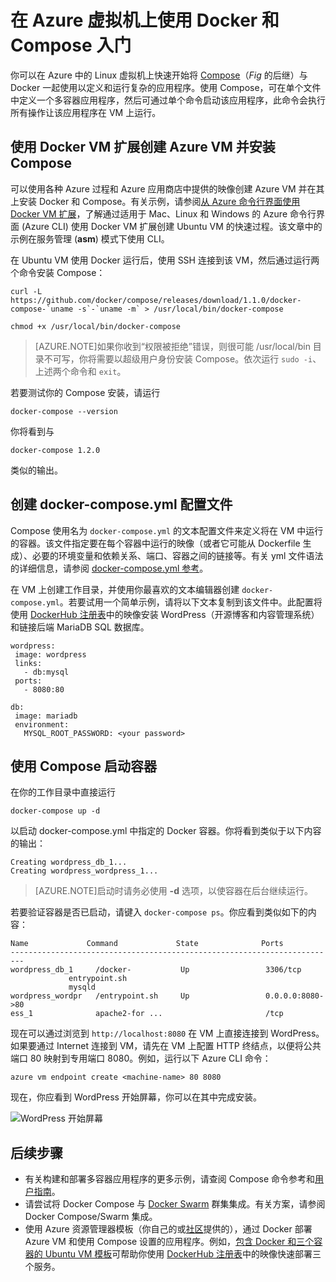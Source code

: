 <properties
    pageTitle="在 Azure 虚拟机上使用 Docker 和 Compose 入门"
    description="对在 Azure 上使用 Compose 和 Docker 的简要介绍"
    services="virtual-machines"
    documentationCenter=""
    authors="dlepow"
    manager="timlt editor="/>

<tags
    ms.service="virtual-machines"
    ms.date="05/07/2015"
    wacn.date="08/29/2015"/>

# 在 Azure 虚拟机上使用 Docker 和 Compose 入门


你可以在 Azure 中的 Linux 虚拟机上快速开始将 [Compose](http://github.com/docker/compose)（*Fig* 的后继）与 Docker 一起使用以定义和运行复杂的应用程序。使用 Compose，可在单个文件中定义一个多容器应用程序，然后可通过单个命令启动该应用程序，此命令会执行所有操作让该应用程序在 VM 上运行。




## 使用 Docker VM 扩展创建 Azure VM 并安装 Compose

可以使用各种 Azure 过程和 Azure 应用商店中提供的映像创建 Azure VM 并在其上安装 Docker 和 Compose。有关示例，请参阅[从 Azure 命令行界面使用 Docker VM 扩展](virtual-machines-docker-with-xplat-cli)，了解通过适用于 Mac、Linux 和 Windows 的 Azure 命令行界面 (Azure CLI) 使用 Docker VM 扩展创建 Ubuntu VM 的快速过程。该文章中的示例在服务管理 (**asm**) 模式下使用 CLI。


在 Ubuntu VM 使用 Docker 运行后，使用 SSH 连接到该 VM，然后通过运行两个命令安装 <!--[-->Compose<!--](https://github.com/docker/compose/blob/882dc673ce84b0b29cd59b6815cb93f74a6c4134/docs/install)-->：

```
curl -L https://github.com/docker/compose/releases/download/1.1.0/docker-compose-`uname -s`-`uname -m` > /usr/local/bin/docker-compose

chmod +x /usr/local/bin/docker-compose
```
>[AZURE.NOTE]如果你收到“权限被拒绝”错误，则很可能 /usr/local/bin 目录不可写，你将需要以超级用户身份安装 Compose。依次运行 `sudo -i`、上述两个命令和 `exit`。

若要测试你的 Compose 安装，请运行

```
docker-compose --version
```

你将看到与
```
docker-compose 1.2.0
``` 
类似的输出。



## 创建 docker-compose.yml 配置文件

Compose 使用名为 `docker-compose.yml` 的文本配置文件来定义将在 VM 中运行的容器。该文件指定要在每个容器中运行的映像（或者它可能从 Dockerfile 生成）、必要的环境变量和依赖关系、端口、容器之间的链接等。有关 yml 文件语法的详细信息，请参阅 [docker-compose.yml 参考](http://docs.docker.com/compose/yml/)。

在 VM 上创建工作目录，并使用你最喜欢的文本编辑器创建 `docker-compose.yml`。若要试用一个简单示例，请将以下文本复制到该文件中。此配置将使用 [DockerHub 注册表](https://registry.hub.docker.com/_/wordpress/)中的映像安装 WordPress（开源博客和内容管理系统）和链接后端 MariaDB SQL 数据库。

 ```
 wordpress:
  image: wordpress
  links:
    - db:mysql
  ports:
    - 8080:80

db:
  image: mariadb
  environment:
    MYSQL_ROOT_PASSWORD: <your password>

```

## 使用 Compose 启动容器

在你的工作目录中直接运行

```
docker-compose up -d

```

以启动 docker-compose.yml 中指定的 Docker 容器。你将看到类似于以下内容的输出：

```
Creating wordpress_db_1...
Creating wordpress_wordpress_1...
```

>[AZURE.NOTE]启动时请务必使用 **-d** 选项，以使容器在后台继续运行。

若要验证容器是否已启动，请键入 `docker-compose ps`。你应看到类似如下的内容：

```
Name             Command             State              Ports
-------------------------------------------------------------------------
wordpress_db_1     /docker-           Up                 3306/tcp
             entrypoint.sh
             mysqld
wordpress_wordpr   /entrypoint.sh     Up                 0.0.0.0:8080->80
ess_1              apache2-for ...                       /tcp
```

现在可以通过浏览到 `http://localhost:8080` 在 VM 上直接连接到 WordPress。如果要通过 Internet 连接到 VM，请先在 VM 上配置 HTTP 终结点，以便将公共端口 80 映射到专用端口 8080。例如，运行以下 Azure CLI 命令：

```
azure vm endpoint create <machine-name> 80 8080

```

现在，你应看到 WordPress 开始屏幕，你可以在其中完成安装。

![WordPress 开始屏幕][wordpress_start]




## 后续步骤

* 有关构建和部署多容器应用程序的更多示例，请查阅 <!--[-->Compose 命令参考<!--](http://docs.docker.com/compose/cli/)-->和[用户指南](http://docs.docker.com/compose/)。
* 请尝试将 Docker Compose 与 [Docker Swarm](/documentation/articles/virtual-machines-docker-swarm) 群集集成。有关方案，请参阅<!-- [-->Docker Compose/Swarm 集成<!--](https://github.com/docker/compose/blob/master/SWARM)-->。
* 使用 Azure 资源管理器模板（你自己的或[社区](http://azure.microsoft.com/documentation/templates/)提供的），通过 Docker 部署 Azure VM 和使用 Compose 设置的应用程序。例如，[包含 Docker 和三个容器的 Ubuntu VM 模板](http://azure.microsoft.com/documentation/templates/docker-simple-on-ubuntu/)可帮助你使用 [DockerHub 注册表](https://registry.hub.docker.com/)中的映像快速部署三个服务。

<!--Image references-->

[wordpress_start]: ./media/virtual-machines-docker-compose-quickstart/WordPress.png

<!---HONumber=67-->